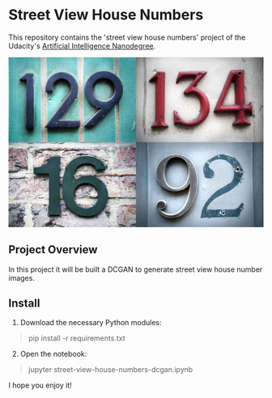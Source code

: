 # Street View House Numbers

This repository contains the 'street view house numbers' project of the Udacity's [Artificial Intelligence Nanodegree](https://www.udacity.com/course/artificial-intelligence-nanodegree--nd889).

![Street View House Numbers](cover.jpg)

## Project Overview
In this project it will be built a DCGAN to generate street view house number images.

## Install

 1. Download the necessary Python modules:
> pip install -r requirements.txt
 2. Open the notebook:
> jupyter street-view-house-numbers-dcgan.ipynb

I hope you enjoy it!
